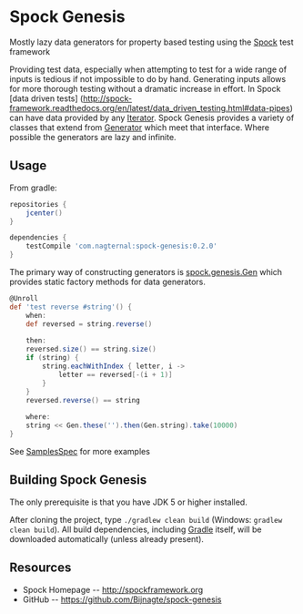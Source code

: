 Spock Genesis
===============
Mostly lazy data generators for property based testing using the [Spock](http://spockframework.org) test framework

Providing test data, especially when attempting to test for a wide range of inputs is tedious if not impossible to do by hand.
Generating inputs allows for more thorough testing without a dramatic increase in effort.
In Spock [data driven tests] (http://spock-framework.readthedocs.org/en/latest/data_driven_testing.html#data-pipes) can have data provided by any [Iterator](http://docs.oracle.com/javase/7/docs/api/java/util/Iterator.html).
Spock Genesis provides a variety of classes that extend from [Generator](./src/main/groovy/spock/genesis/generators/Generator.groovy) which meet that interface.
Where possible the generators are lazy and infinite.

Usage
-----
From gradle:

```groovy
repositories {
    jcenter()
}

dependencies {
    testCompile 'com.nagternal:spock-genesis:0.2.0'
}
```

The primary way of constructing generators is [spock.genesis.Gen](./src/main/groovy/spock/genesis/Gen.groovy) which provides static factory methods for data generators.
```groovy
@Unroll
def 'test reverse #string'() {
    when:
    def reversed = string.reverse()
    
    then:
    reversed.size() == string.size()
    if (string) {
        string.eachWithIndex { letter, i ->
            letter == reversed[-(i + 1)] 
        }
    }
    reversed.reverse() == string
    
    where:
    string << Gen.these('').then(Gen.string).take(10000)
}
```
See [SamplesSpec](./src/test/groovy/spock/genesis/SamplesSpec.groovy) for more examples

Building Spock Genesis
--------------
The only prerequisite is that you have JDK 5 or higher installed.

After cloning the project, type `./gradlew clean build` (Windows: `gradlew clean build`). All build dependencies,
including [Gradle](http://www.gradle.org) itself, will be downloaded automatically (unless already present).

Resources
---------
* Spock Homepage -- http://spockframework.org
* GitHub -- https://github.com/Bijnagte/spock-genesis
